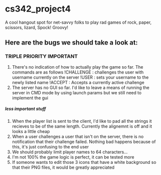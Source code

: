 # cs342_project4
A cool hangout spot for net-savvy folks to play rad games of rock, paper, scissors, lizard, Spock! Groovy!

## Here are the bugs we should take a look at:
### TRIPLE PRIORITY IMPORTANT
1. There's no indication of how to actually play the game so far. The commands are as follows
  !CHALLENGE <username> : challenges the user with username currently on the server
  !USER <newname>       : sets your username to the newly listed name
  !ACCEPT               : Accepts a currently active challenge
2. The server has no GUI so far. I'd like to leave a means of running the server in CMD mode by using launch params but we still need to implement the gui
##### less important stuff
1. When the player list is sent to the client, I'd like to pad all the strings it recieves to be of the same length. Currently the alignemnt is off and it looks a little cheap
2. When a user challenges a user that isn't on the server, there is no notification that their challenge failed. Nothing bad happens because of this, it's just confusing to the end user
3. We should probably limit player names to 64 characters...
4. I'm not 100% the game logic is perfect, it can be tested more
5. If someone wants to edit those 3 icons that have a white background so that their PNG files, it would be greatly appreciated
